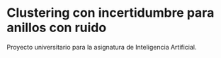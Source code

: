 # Clustering con incertidumbre para anillos con ruido
Proyecto universitario para la asignatura de Inteligencia Artificial.  

